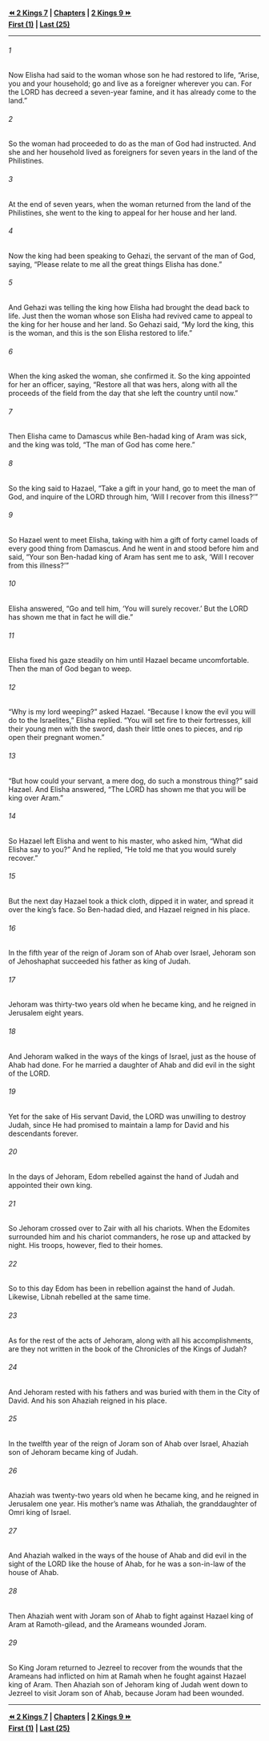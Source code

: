   
**[⏪ 2 Kings 7](./2%20Kings%207.md) | [Chapters](./_index.md) | [2 Kings 9 ⏩](./2%20Kings%209.md)**  
**[First (1)](./2%20Kings%201.md) | [Last (25)](./2%20Kings%2025.md)**  
  
---  
  
###### 1  
Now Elisha had said to the woman whose son he had restored to life, “Arise, you and your household; go and live as a foreigner wherever you can. For the LORD has decreed a seven-year famine, and it has already come to the land.”  
  
###### 2  
So the woman had proceeded to do as the man of God had instructed. And she and her household lived as foreigners for seven years in the land of the Philistines.  
  
###### 3  
At the end of seven years, when the woman returned from the land of the Philistines, she went to the king to appeal for her house and her land.  
  
###### 4  
Now the king had been speaking to Gehazi, the servant of the man of God, saying, “Please relate to me all the great things Elisha has done.”  
  
###### 5  
And Gehazi was telling the king how Elisha had brought the dead back to life. Just then the woman whose son Elisha had revived came to appeal to the king for her house and her land. So Gehazi said, “My lord the king, this is the woman, and this is the son Elisha restored to life.”  
  
###### 6  
When the king asked the woman, she confirmed it. So the king appointed for her an officer, saying, “Restore all that was hers, along with all the proceeds of the field from the day that she left the country until now.”  
  
###### 7  
Then Elisha came to Damascus while Ben-hadad king of Aram was sick, and the king was told, “The man of God has come here.”  
  
###### 8  
So the king said to Hazael, “Take a gift in your hand, go to meet the man of God, and inquire of the LORD through him, ‘Will I recover from this illness?’”  
  
###### 9  
So Hazael went to meet Elisha, taking with him a gift of forty camel loads of every good thing from Damascus. And he went in and stood before him and said, “Your son Ben-hadad king of Aram has sent me to ask, ‘Will I recover from this illness?’”  
  
###### 10  
Elisha answered, “Go and tell him, ‘You will surely recover.’ But the LORD has shown me that in fact he will die.”  
  
###### 11  
Elisha fixed his gaze steadily on him until Hazael became uncomfortable. Then the man of God began to weep.  
  
###### 12  
“Why is my lord weeping?” asked Hazael. “Because I know the evil you will do to the Israelites,” Elisha replied. “You will set fire to their fortresses, kill their young men with the sword, dash their little ones to pieces, and rip open their pregnant women.”  
  
###### 13  
“But how could your servant, a mere dog, do such a monstrous thing?” said Hazael. And Elisha answered, “The LORD has shown me that you will be king over Aram.”  
  
###### 14  
So Hazael left Elisha and went to his master, who asked him, “What did Elisha say to you?” And he replied, “He told me that you would surely recover.”  
  
###### 15  
But the next day Hazael took a thick cloth, dipped it in water, and spread it over the king’s face. So Ben-hadad died, and Hazael reigned in his place.  
  
###### 16  
In the fifth year of the reign of Joram son of Ahab over Israel, Jehoram son of Jehoshaphat succeeded his father as king of Judah.  
  
###### 17  
Jehoram was thirty-two years old when he became king, and he reigned in Jerusalem eight years.  
  
###### 18  
And Jehoram walked in the ways of the kings of Israel, just as the house of Ahab had done. For he married a daughter of Ahab and did evil in the sight of the LORD.  
  
###### 19  
Yet for the sake of His servant David, the LORD was unwilling to destroy Judah, since He had promised to maintain a lamp for David and his descendants forever.  
  
###### 20  
In the days of Jehoram, Edom rebelled against the hand of Judah and appointed their own king.  
  
###### 21  
So Jehoram crossed over to Zair with all his chariots. When the Edomites surrounded him and his chariot commanders, he rose up and attacked by night. His troops, however, fled to their homes.  
  
###### 22  
So to this day Edom has been in rebellion against the hand of Judah. Likewise, Libnah rebelled at the same time.  
  
###### 23  
As for the rest of the acts of Jehoram, along with all his accomplishments, are they not written in the book of the Chronicles of the Kings of Judah?  
  
###### 24  
And Jehoram rested with his fathers and was buried with them in the City of David. And his son Ahaziah reigned in his place.  
  
###### 25  
In the twelfth year of the reign of Joram son of Ahab over Israel, Ahaziah son of Jehoram became king of Judah.  
  
###### 26  
Ahaziah was twenty-two years old when he became king, and he reigned in Jerusalem one year. His mother’s name was Athaliah, the granddaughter of Omri king of Israel.  
  
###### 27  
And Ahaziah walked in the ways of the house of Ahab and did evil in the sight of the LORD like the house of Ahab, for he was a son-in-law of the house of Ahab.  
  
###### 28  
Then Ahaziah went with Joram son of Ahab to fight against Hazael king of Aram at Ramoth-gilead, and the Arameans wounded Joram.  
  
###### 29  
So King Joram returned to Jezreel to recover from the wounds that the Arameans had inflicted on him at Ramah when he fought against Hazael king of Aram. Then Ahaziah son of Jehoram king of Judah went down to Jezreel to visit Joram son of Ahab, because Joram had been wounded.  
  
  
---  
  
**[⏪ 2 Kings 7](./2%20Kings%207.md) | [Chapters](./_index.md) | [2 Kings 9 ⏩](./2%20Kings%209.md)**  
**[First (1)](./2%20Kings%201.md) | [Last (25)](./2%20Kings%2025.md)**  
  
